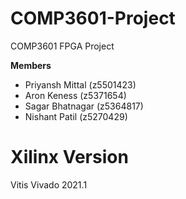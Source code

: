 # COMP3601-Project
COMP3601 FPGA Project

**Members**
- Priyansh Mittal (z5501423)
- Aron Keness (z5371654)
- Sagar Bhatnagar (z5364817)
- Nishant Patil (z5270429)

# Xilinx Version
Vitis Vivado 2021.1


